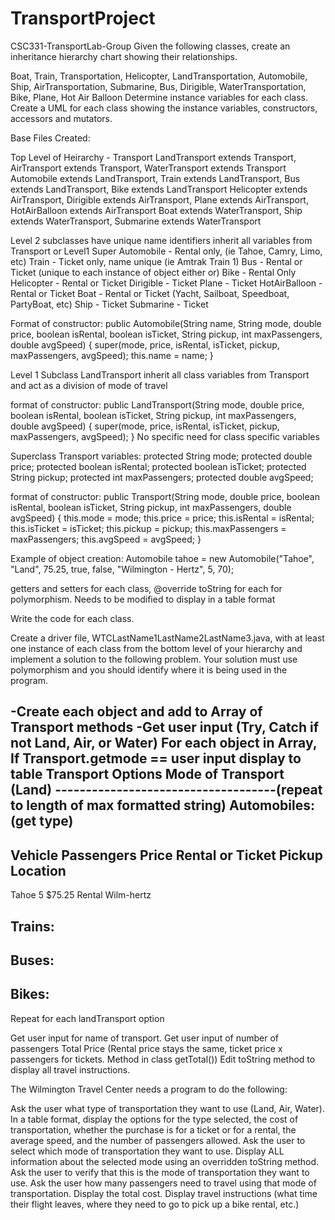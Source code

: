 # TransportProject
CSC331-TransportLab-Group
Given the following classes, create an inheritance hierarchy chart showing their relationships.

Boat, Train, Transportation, Helicopter, LandTransportation, Automobile, Ship, AirTransportation, Submarine, Bus, Dirigible, WaterTransportation, Bike, Plane, Hot Air Balloon
Determine instance variables for each class. Create a UML for each class showing the instance variables, constructors, accessors and mutators.

Base Files Created: 

Top Level of Heirarchy - Transport
LandTransport extends Transport, AirTransport extends Transport, WaterTransport extends Transport
Automobile extends LandTransport, Train extends LandTransport, Bus extends LandTransport, Bike extends LandTransport
Helicopter extends AirTransport, Dirigible extends AirTransport, Plane extends AirTransport, HotAirBalloon extends AirTransport
Boat extends WaterTransport, Ship extends WaterTransport, Submarine extends WaterTransport

Level 2 subclasses have unique name identifiers inherit all variables from Transport or Level1 Super
Automobile - Rental only, (ie Tahoe, Camry, Limo, etc)
Train - Ticket only, name unique (ie Amtrak Train 1)
Bus - Rental or Ticket (unique to each instance of object either or) 
Bike - Rental Only
Helicopter - Rental or Ticket
Dirigible - Ticket 
Plane - Ticket
HotAirBalloon - Rental or Ticket
Boat - Rental or Ticket (Yacht, Sailboat, Speedboat, PartyBoat, etc)
Ship - Ticket
Submarine - Ticket 

Format of constructor:
public Automobile(String name, String mode, double price, boolean isRental, boolean isTicket, String pickup, int maxPassengers, double avgSpeed) {
        super(mode, price, isRental, isTicket, pickup, maxPassengers, avgSpeed);
        this.name = name;
    }

Level 1 Subclass LandTransport inherit all class variables from Transport and act as a division of mode of travel

format of constructor:
public LandTransport(String mode, double price, boolean isRental, boolean isTicket, String pickup, int maxPassengers, double avgSpeed) {
        super(mode, price, isRental, isTicket, pickup, maxPassengers, avgSpeed);
    }
No specific need for class specific variables

Superclass Transport variables:
    protected String mode;
    protected double price;
    protected boolean isRental;
    protected boolean isTicket;
    protected String pickup;
    protected int maxPassengers;
    protected double avgSpeed;

format of constructor:
public Transport(String mode, double price, boolean isRental, boolean isTicket, String pickup,
                     int maxPassengers, double avgSpeed) {
        this.mode = mode;
        this.price = price;
        this.isRental = isRental;
        this.isTicket = isTicket;
        this.pickup = pickup;
        this.maxPassengers = maxPassengers;
        this.avgSpeed = avgSpeed;
    }


Example of object creation: Automobile tahoe = new Automobile("Tahoe", "Land", 75.25, true, false, "Wilmington - Hertz", 5, 70);


getters and setters for each class, @override toString for each for polymorphism. Needs to be modified to display in a table format

Write the code for each class.

Create a driver file, WTCLastName1LastName2LastName3.java, with at least one instance of each class from the bottom level of your hierarchy and implement a solution to the following problem. Your solution must use polymorphism and you should identify where it is being used in the program.

 -Create each object and add to Array of Transport methods
 -Get user input (Try, Catch if not Land, Air, or Water)
 For each object in Array, If Transport.getmode == user input display to table
 Transport Options
 Mode of Transport (Land)
 ------------------------------------(repeat to length of max formatted string)
 Automobiles: (get type)
 ------------------------------------
 Vehicle  Passengers  Price    Rental or Ticket  Pickup Location
 ------------------------------------------------------------
 Tahoe    5           $75.25   Rental            Wilm-hertz

 Trains:
 ----------------------
 Buses:
 ----------------------
 Bikes:
 ----------------------
 Repeat for each landTransport option

 Get user input for name of transport.
Get user input of number of passengers 
Total Price (Rental price stays the same, ticket price x passengers for tickets. Method in class getTotal())
Edit toString method to display all travel instructions.
 

The Wilmington Travel Center needs a program to do the following:

Ask the user what type of transportation they want to use (Land, Air, Water).
In a table format, display the options for the type selected, the cost of transportation, whether the purchase is for a ticket or for a rental, the average speed, and the number of passengers allowed.
Ask the user to select which mode of transportation they want to use.
Display ALL information about the selected mode using an overridden toString method.
Ask the user to verify that this is the mode of transportation they want to use.
Ask the user how many passengers need to travel using that mode of transportation.
Display the total cost.
Display travel instructions (what time their flight leaves, where they need to go to pick up a bike rental, etc.)
